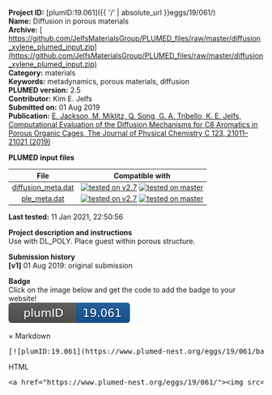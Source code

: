 **Project ID:** [plumID:19.061]({{ '/' | absolute_url }}eggs/19/061/)  
**Name:**  Diffusion in porous materials  
**Archive:** [ https://github.com/JelfsMaterialsGroup/PLUMED_files/raw/master/diffusion_xylene_plumed_input.zip](https://github.com/JelfsMaterialsGroup/PLUMED_files/raw/master/diffusion_xylene_plumed_input.zip)  
**Category:**  materials  
**Keywords:**  metadynamics, porous materials, diffusion  
**PLUMED version:**  2.5  
**Contributor:**  Kim E. Jelfs  
**Submitted on:** 01 Aug 2019  
**Publication:** [E. Jackson, M. Miklitz, Q. Song, G. A. Tribello, K. E. Jelfs, Computational Evaluation of the Diffusion Mechanisms for C8 Aromatics in Porous Organic Cages, The Journal of Physical Chemistry C 123, 21011–21021 (2019)](http://dx.doi.org/10.1021/acs.jpcc.9b05953)  
  
**PLUMED input files**  
  
| File     | Compatible with |  
|:--------:|:--------:|  
| [diffusion_meta.dat](./data/diffusion_meta.dat.md) |  [![tested on v2.7](https://img.shields.io/badge/v2.7-passing-green.svg)](data/diffusion_meta.dat.plumed.stderr) [![tested on master](https://img.shields.io/badge/master-passing-green.svg)](data/diffusion_meta.dat.plumed_master.stderr) |  
| [ple_meta.dat](./data/ple_meta.dat.md) |  [![tested on v2.7](https://img.shields.io/badge/v2.7-passing-green.svg)](data/ple_meta.dat.plumed.stderr) [![tested on master](https://img.shields.io/badge/master-passing-green.svg)](data/ple_meta.dat.plumed_master.stderr) |  
  
**Last tested:**  11 Jan 2021, 22:50:56
  
**Project description and instructions**  
Use with DL_POLY. Place guest within porous structure.

  
**Submission history**  
**[v1]** 01 Aug 2019: original submission  
  
**Badge**  
Click on the image below and get the code to add the badge to your website!  
<img src="./badge.svg" alt="plumeDnest:19.061" id="myBtn" class="badge">
<div id="myModal" class="modal">
  <div class="modal-content">
    <span class="close">&times;</span>
    Markdown<pre>[![plumID:19.061](https://www.plumed-nest.org/eggs/19/061/badge.svg)](https://www.plumed-nest.org/eggs/19/061/)</pre>
    HTML<pre>&lt;a href="https://www.plumed-nest.org/eggs/19/061/"&gt;&lt;img src="https://www.plumed-nest.org/eggs/19/061/badge.svg" alt="plumID:19.061"&gt;&lt;/a&gt;</pre>
  </div>
</div>

